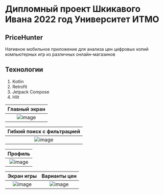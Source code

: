 # Дипломный проект Шкикавого Ивана 2022 год Университет ИТМО
## PriceHunter

Нативное мобильное приложение для анализа цен цифровых копий компьютерных игр из различных онлайн-магазинов 

## Технологии
1. Kotlin
2. Retrofit
3. Jetpack Compose
4. Hilt

| Главный экран   |
| :---: | 
| ![image](https://github.com/busybeecoder/androiddiploma/assets/48162523/06ca15c6-8b9f-4a90-bb5d-ef604fe8afb6) |


| Гибкий поиск с фильтрацией  |
| :---: | 
|![image](https://github.com/busybeecoder/androiddiploma/assets/48162523/448d01a4-a55c-4aef-b509-1819a9763f87) |


| Профиль  |
| :---: | 
| ![image](https://github.com/busybeecoder/androiddiploma/assets/48162523/4d22ed57-5af4-4ee0-b1e2-d8f767d2c716) |


| Экран игры  | Варианты цен  |
| :---: | :---: | 
| ![image](https://github.com/busybeecoder/androiddiploma/assets/48162523/918abf5a-30a8-4e3b-9381-1300d5e75d44) | ![image](https://github.com/busybeecoder/androiddiploma/assets/48162523/4e9bb9b5-dd35-47b3-89ac-78da417ac1e2) |
